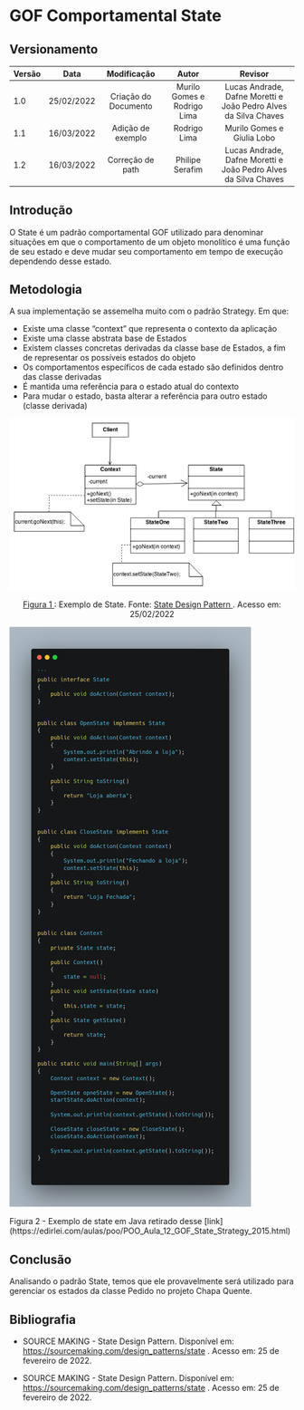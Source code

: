 # GOF Comportamental State

## Versionamento

| Versão |    Data    |     Modificação      |            Autor            |                             Revisor                             |
| ------ | :--------: | :------------------: | :-------------------------: | :-------------------------------------------------------------: |
| 1.0    | 25/02/2022 | Criação do Documento | Murilo Gomes e Rodrigo Lima | Lucas Andrade, Dafne Moretti e João Pedro Alves da Silva Chaves |
| 1.1    | 16/03/2022 | Adição de exemplo    | Rodrigo Lima | Murilo Gomes e Giulia Lobo |
| 1.2    | 16/03/2022 |   Correção de path   |       Philipe Serafim       | Lucas Andrade, Dafne Moretti e João Pedro Alves da Silva Chaves |


<!-- NÃO ESQUECER DE ADICIONAR AO "/_sidebar.md" -->

## Introdução

O State é um padrão comportamental GOF utilizado para denominar situações em que o comportamento de um objeto monolítico é uma função de seu estado e deve mudar seu comportamento em tempo de execução dependendo desse estado.

## Metodologia

A sua implementação se assemelha muito com o padrão Strategy. Em que:

- Existe uma classe “context” que representa o contexto da aplicação
- Existe uma classe abstrata base de Estados
- Existem classes concretas derivadas da classe base de Estados, a fim de representar os possíveis estados do objeto
- Os comportamentos específicos de cada estado são definidos dentro das classe derivadas
- É mantida uma referência para o estado atual do contexto
- Para mudar o estado, basta alterar a referência para outro estado (classe derivada)

![Exemplo de Visitor](../../assets/images/state.png)

<figcaption style="text-align: center"><a href="./assets/images/state.png" >Figura 1 </a>: Exemplo de State. Fonte: <a href="https://sourcemaking.com/design_patterns/state" > State Design Pattern
 </a>. Acesso em: 25/02/2022 </figcaption>

 ![Exemplo de Código de State](../../assets/images/stateCode.png)
  
  <figcaption>Figura 2 - Exemplo de state em Java retirado desse [link](https://edirlei.com/aulas/poo/POO_Aula_12_GOF_State_Strategy_2015.html)</figcaption>

## Conclusão

Analisando o padrão State, temos que ele provavelmente será utilizado para gerenciar os estados da classe Pedido no projeto Chapa Quente.

## Bibliografia

- SOURCE MAKING - State Design Pattern. Disponível em: https://sourcemaking.com/design_patterns/state . Acesso em: 25 de fevereiro de 2022.

- SOURCE MAKING - State Design Pattern. Disponível em: https://sourcemaking.com/design_patterns/state . Acesso em: 25 de fevereiro de 2022.
